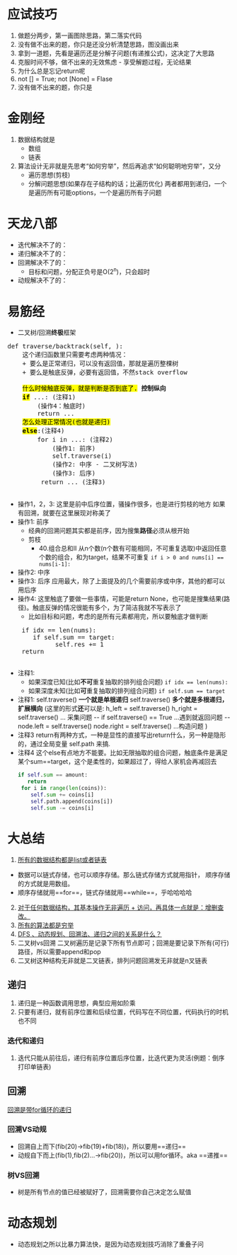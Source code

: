 # 应试技巧
1. 做题分两步，第一画图除思路，第二落实代码
2. 没有做不出来的题，你只是还没分析清楚思路，图没画出来
3. 拿到一道题，先看是遍历还是分解子问题(有递推公式)，这决定了大思路
4. 克服时间不够，做不出来的无效焦虑 - 享受解题过程，无论结果
5. 为什么总是忘记return呢
6. not [] = True; not [None] = Flase
7. 没有做不出来的题，你只是
# 金刚经
1. 数据结构就是
   + 数组
   + 链表
2. 算法设计无非就是先思考“如何穷举”，然后再追求“如何聪明地穷举”，又分
   + 遍历思想(剪枝)
   + 分解问题思想(如果存在子结构的话；比遍历优化)
  两者都用到递归，一个是遍历所有可能options，一个是遍历所有子问题
# 天龙八部
+ 迭代解决不了的：
+ 递归解决不了的：
+ 回溯解决不了的：
  - 目标和问题，分配正负号是O(2<sup>n</sup>)，只会超时
+ 动规解决不了的：

# 易筋经
+ 二叉树/回溯**终极**框架
<pre>
def traverse/backtrack(self, ):
    这个递归函数里只需要考虑两种情况：
    + 要么是正常递归，可以没有返回值，那就是遍历整棵树
    + 要么是触底反弹，必要有返回值，不然stack overflow
  
    <mark>什么时候触底反弹，就是判断是否到底了.</mark> <b>控制纵向</b>
    <b><mark>if</mark></b> ...: (注释1)
        (操作4：触底时)
        return ...
    <mark>怎么处理正常情况(也就是递归)</mark>
    <b><mark>else</mark></b>:(注释4)
        for i in ...: (注释2)
            (操作1: 前序)
            self.traverse(i)
            (操作2: 中序 - 二叉树写法)
            (操作3: 后序)
         return ... (注释3)
        
</pre>
+ 操作1，2，3:
这里是前中后序位置，骚操作很多，也是进行剪枝的地方
如果有回溯，就要在这里展现对称美了
+ 操作1: 前序
  - 经典的回溯问题其实都是前序，因为搜集**路径**必须从根开始
  - 剪枝
    * 40.组合总和II
从n个数(n个数有可能相同，不可重复选取)中返回任意个数的组合，和为target，结果不可重复 
    ```if i > 0 and nums[i] == nums[i-1]:```
+ 操作2: 中序
+ 操作3: 后序
  应用最大，除了上面提及的几个需要前序或中序，其他的都可以用后序
+ 操作4: 这里触底了要做一些事情，可能是return None，也可能是搜集结果(路径)。触底反弹的情况很能有多个，为了简洁我就不写表示了
  - 比如目标和问题，考虑的是所有元素都用完，所以要触底才做判断
  <pre>
   if idx == len(nums):
      if self.sum == target:
            self.res += 1
   return
   </pre>
+ 注释1:
  - 如果深度已知(比如**不可**重复抽取的排列组合问题)
   ```if idx == len(nums):```
  - 如果深度未知(比如**可**重复抽取的排列组合问题)
   ```if self.sum == target```
+ 注释1:
self.traverse() <b>一个就是单根递归</b>
self.traverse() <b>多个就是多根递归，扩展横向</b>
(这里的形式<b>还</b>可以是:
h_left = self.traverse()
h_right = self.traverse() ... 采集问题
--
if self.traverse() == True ...遇到就返回问题
--
node.left = self.traverse() 
node.right = self.traverse() ...构造问题
)
+ 注释3
return有两种方式，一种是显性的直接写出return什么，另一种是隐形的，通过全局变量 self.path 来搞.
+ 注释4
  这个else有点地方不能要。比如无限抽取的组合问题，触底条件是满足某个sum==target，这个是柔性的，如果超过了，得给人家机会再减回去
  ```python
  if self.sum == amount:
     return
   for i in range(len(coins)):
      self.sum += coins[i]
      self.path.append(coins[i])
      self.sum -= coins[i]
   ```

# 大总结
1. [所有的数据结构都是list或者链表](https://labuladong.github.io/algo/di-ling-zh-bfe1b/xue-xi-sua-01220/)
  + 数据可以链式存储，也可以顺序存储。那么链式存储方式就用指针， 顺序存储的方式就是用数组。
  + 顺序存储就用==for==，链式存储就用==while==，乎哈哈哈哈
2. [对于任何数据结构，其基本操作无非遍历 + 访问，再具体一点就是：增删查改。](https://labuladong.github.io/algo/di-ling-zh-bfe1b/xue-xi-sua-01220/)
3. [所有的算法都是穷举](https://labuladong.github.io/algo/di-ling-zh-bfe1b/wo-de-shua-5fe0c/)
4. [DFS 、动态规划、回溯法、递归之间的关系是什么？](https://www.zhihu.com/question/266403334/answer/698464437)
5. 二叉树vs回溯
   二叉树遍历是记录下所有节点即可；回溯是要记录下所有(可行)路径，所以需要append和pop
6. 二叉树这种结构无非就是二叉链表，排列问题回溯发无非就是n叉链表



## 递归
1. 递归是一种函数调用思想，典型应用如阶乘
2. 只要有递归，就有前序位置和后续位置，代码写在不同位置，代码执行的时机也不同
### 迭代和递归
1. 迭代只能从前往后，递归有前序位置后序位置，比迭代更为灵活(例题：倒序打印单链表)
## 回溯
[回溯是带for循环的递归](https://leetcode.cn/problems/permutations/solutions/9914/hui-su-suan-fa-python-dai-ma-java-dai-ma-by-liweiw/)
### 回溯VS动规
+ 回溯自上而下(fib(20)->fib(19)+fib(18))，所以要用==递归==
+ 动规自下而上(fib(1),fib(2)...->fib(20))，所以可以用for循环。aka ==递推==
### 树VS回溯
+ 树是所有节点的值已经被赋好了，回溯需要你自己决定怎么赋值
# 动态规划
+ 动态规划之所以比暴力算法快，是因为动态规划技巧消除了重叠子问



